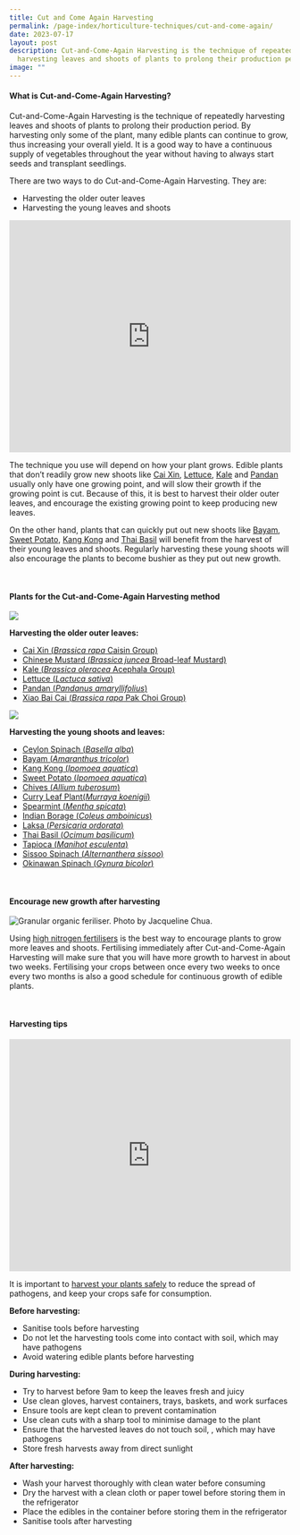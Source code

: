 ```yaml
---
title: Cut and Come Again Harvesting
permalink: /page-index/horticulture-techniques/cut-and-come-again/
date: 2023-07-17
layout: post
description: Cut-and-Come-Again Harvesting is the technique of repeatedly
  harvesting leaves and shoots of plants to prolong their production period.
image: ""
---
```

<section>
	<h4>What is Cut-and-Come-Again Harvesting?</h4>
	<p>Cut-and-Come-Again Harvesting is the technique of repeatedly harvesting leaves and shoots of plants to prolong their production period. By harvesting only some of the plant, many edible plants can continue to grow, thus increasing your overall yield. It is a good way to have a continuous supply of vegetables throughout the year without having to always start seeds and transplant seedlings.</p>
	<p>There are two ways to do Cut-and-Come-Again Harvesting. They are:</p>
	<ul>
		<li>Harvesting the older outer leaves</li>
		<li>Harvesting the young leaves and shoots</li>
	</ul>
	<iframe width="100%" height="415" src="https://www.youtube.com/embed/2rZacCyvU6Q" title="YouTube video player" frameborder="0" allow="accelerometer; autoplay; clipboard-write; encrypted-media; gyroscope; picture-in-picture; web-share" allowfullscreen=""></iframe>	<br>
	<p>The technique you use will depend on how your plant grows. Edible plants that don’t readily grow new shoots like <a href="/page-index/edible-plants/cai-xin/">Cai Xin</a>, <a href="/page-index/edible-plants/lettuce/">Lettuce</a>, <a href="/page-index/edible-plants/kale/">Kale</a> and <a href="/page-index/edible-plants/pandan/">Pandan</a> usually only have one growing point, and will slow their growth if the growing point is cut. Because of this, it is best to harvest their older outer leaves, and encourage the existing growing point to keep producing new leaves.</p> 
	<p>On the other hand, plants that can quickly put out new shoots like <a href="/page-index/edible-plants/bayam/">Bayam</a>, <a href="/page-index/edible-plants/sweet-potato/">Sweet Potato</a>, <a href="/page-index/edible-plants/kang kong/">Kang Kong</a> and <a href="/page-index/edible-plants/thai-basil/">Thai Basil</a> will benefit from the harvest of their young leaves and shoots. Regularly harvesting these young shoots will also encourage the plants to become bushier as they put out new growth.</p> 
	<br>
</section>

<section>
	<h4>Plants for the Cut-and-Come-Again Harvesting method</h4>
	<img src="/images/Horti%20techniques/cutandcomeagain_lettuce_jacquelinechua.jpg">
	<p><strong>Harvesting the older outer leaves:</strong></p>
	<ul>
		<li><a href="/page-index/edible-plants/cai-xin/">Cai Xin (<em>Brassica rapa</em> Caisin Group)</a></li>
		<li><a href="/page-index/edible-plants/chinese-mustard/">Chinese Mustard (<em>Brassica juncea</em> Broad-leaf Mustard)</a></li>
		<li><a href="/page-index/edible-plants/kale/">Kale (<em>Brassica oleracea</em> Acephala Group)</a></li>
		<li><a href="/page-index/edible-plants/lettuce/">Lettuce (<em>Lactuca sativa</em>)</a></li>
		<li><a href="/page-index/edible-plants/pandan/">Pandan (<em>Pandanus amaryllifolius</em>)</a></li>
				<li><a href="/page-index/edible-plants/xiao-bai-cai/">Xiao Bai Cai  (<em>Brassica rapa</em> Pak Choi Group)</a></li>
	</ul>
	<img src="/images/Horti%20techniques/Pruning_JacCHua%20(2).jpg">
	<p><strong>Harvesting the young shoots and leaves:</strong></p>
	<ul>
		<li><a href="/page-index/edible-plants/ceylon-spinach/">Ceylon Spinach (<em>Basella alba</em>)</a></li>
		<li><a href="/page-index/edible-plants/bayam/">Bayam (<em>Amaranthus tricolor</em>)</a></li>
		<li><a href="/page-index/edible-plants/kang-kong/">Kang Kong (<em>Ipomoea aquatica</em>)</a></li>
		<li><a href="/page-index/edible-plants/sweet-potato/">Sweet Potato (<em>Ipomoea aquatica</em>)</a></li>
		<li><a href="/page-index/edible-plants/chives/">Chives (<em>Allium tuberosum</em>)</a></li>
		<li><a href="/page-index/edible-plants/curry-leaf-plant/">Curry Leaf Plant(<em>Murraya koenigii</em>)</a></li>
		<li><a href="/page-index/edible-plants/spearmint/">Spearmint (<em>Mentha spicata</em>)</a></li>
		<li><a href="/page-index/edible-plantsindian-borage/">Indian Borage (<em>Coleus amboinicus</em>)</a></li>
		<li><a href="/page-index/edible-plants/laksa/">Laksa (<em>Persicaria ordorata</em>)</a></li>
		<li><a href="/page-index/edible-plants/thai-basil/">Thai Basil (<em>Ocimum basilicum</em>)</a></li>
		<li><a href="/page-index/edible-plants/tapioca/">Tapioca (<em>Manihot esculenta</em>)</a></li>
		<li><a href="/page-index/edible-plants/sissoo-spinach/">Sissoo Spinach (<em>Alternanthera sissoo</em>)</a></li>
		<li><a href="/page-index/edible-plants/okinawan-spinach/">Okinawan Spinach (<em>Gynura bicolor</em>)</a></li>
	</ul>
	<br>
</section>

<section>
	<h4>Encourage new growth after harvesting</h4>
	<img title="Granular organic feriliser. Photo by Jacqueline Chua." src="/images/Horti%20techniques/Fertiliser_Jacchua.jpg">
	<p>Using <a href="/page-index/horticulture-techniques/fertilising/">high nitrogen fertilisers</a> is the best way to encourage plants to grow more leaves and shoots. Fertilising immediately after Cut-and-Come-Again Harvesting will make sure that you will have more growth to harvest in about two weeks. Fertilising your crops between once every two weeks to once every two months is also a good schedule for continuous growth of edible plants.</p>
	<br>
</section>

<section>
	<h4>Harvesting tips</h4>
		<iframe width="100%" height="415" src="https://www.youtube.com/embed/f_Uoug7ZSeg" title="YouTube video player" frameborder="0" allow="accelerometer; autoplay; clipboard-write; encrypted-media; gyroscope; picture-in-picture; web-share" allowfullscreen=""></iframe>	<br>
	<p>It is important to <a href="/page-index/horticulture-techniques/harvesting-hygiene/">harvest your plants safely</a> to reduce the spread of pathogens, and keep your crops safe for consumption. 
	</p><p><strong>Before harvesting:</strong></p>
	<ul>
		<li>Sanitise tools before harvesting</li>
		<li>Do not let the harvesting tools come into contact with soil, which may have pathogens</li>
		<li>Avoid watering edible plants before harvesting</li>
	</ul>
	<p><strong>During harvesting:</strong></p>
	<ul>
		<li>Try to harvest before 9am to keep the leaves fresh and juicy</li>
		<li>Use clean gloves, harvest containers, trays, baskets, and work surfaces</li>
		<li>Ensure tools are kept clean to prevent contamination</li>
		<li>Use clean cuts with a sharp tool to minimise damage to the plant</li>
		<li>Ensure that the harvested leaves do not touch soil, , which may have pathogens</li>
		<li>Store fresh harvests away from direct sunlight</li>
	</ul>
	<p><strong>After harvesting:</strong></p>
	<ul>
		<li>Wash your harvest thoroughly with clean water before consuming</li>
		<li>Dry the harvest with a clean cloth or paper towel before storing them in the refrigerator</li>
		<li>Place the edibles in the container before storing them in the refrigerator</li>
		<li>Sanitise tools after harvesting</li>
	</ul>
</section>